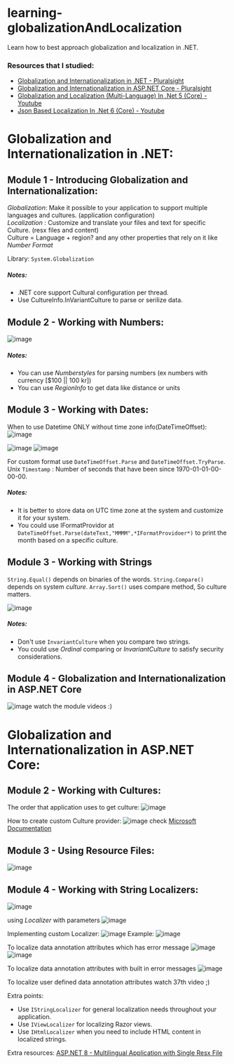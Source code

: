 # learning-globalizationAndLocalization
Learn how to best approach globalization and localization in .NET.

### Resources that I studied:<br>
- [Globalization and Internationalization in .NET - Pluralsight](https://app.pluralsight.com/library/courses/dot-net-6-globalization-internationalization/table-of-contents)
- [Globalization and Internationalization in ASP.NET Core - Pluralsight](https://app.pluralsight.com/library/courses/asp-dot-net-core-6-globalization-internationalization/table-of-contents)
- [Globalization and Localization (Multi-Language) In .Net 5 (Core) - Youtube](https://www.youtube.com/watch?v=PyCGEO4b6F0&list=PL62tSREI9C-cJtB90kxb76SDCpXKuOfUH)
- [Json Based Localization In .Net 6 (Core) - Youtube](https://www.youtube.com/playlist?list=PL62tSREI9C-e6tydoksWUdUEginpmHmoa)
  
# Globalization and Internationalization in .NET:
## Module 1 - Introducing Globalization and Internationalization:
*Globalization*: Make it possible to your application to support multiple languages and cultures. (application configuration) <br>
*Localization* : Customize and translate your files and text for specific Culture. (resx files and content)<br>
Culture = Language + region?  and any other properties that rely on it like *Number Format*<br>


Library: `System.Globalization`

##### Notes:
- .NET core support Cultural configuration per thread.
- Use CultureInfo.InVariantCulture to parse or serilize data.

## Module 2 - Working with Numbers:
![image](https://github.com/user-attachments/assets/376eb9ee-e037-4b38-99ea-8cc6b312db37)

##### Notes:
- You can use *Numberstyles* for parsing numbers (ex numbers with currency [$100 || 100 kr])
- You can use *RegionInfo* to get data like distance or units
  
## Module 3 - Working with Dates:
When to use Datetime ONLY without time zone info(DateTimeOffset):
![image](https://github.com/user-attachments/assets/8d7e7406-a4b2-448a-8547-3086aebffa88)

![image](https://github.com/user-attachments/assets/03de1456-87ba-48ab-afee-c4035ddf0340)
![image](https://github.com/user-attachments/assets/54211364-c0ce-4c03-8b34-2c96d6965a25)

For custom format use `DateTimeOffset.Parse` and `DateTimeOffset.TryParse`.
Unix `Timestamp` : Number of seconds that have been since 1970-01-01-00-00-00.

##### Notes:
- It is better to store data on UTC time zone at the system and customize it for your system.
- You could use IFormatProvidor at `DateTimeOffset.Parse(dateText,"MMMM",*IFormatProvidoer*)` to print the month based on a specific culture.

## Module 3 - Working with Strings
`String.Equal()` depends on binaries of the words.
`String.Compare()` depends on system *culture*.
`Array.Sort()` uses compare method, So culture matters.

![image](https://github.com/user-attachments/assets/e95dc93e-d36f-4d56-a65f-a3a9b9a637a9)

##### Notes:
- Don't use `InvariantCulture` when you compare two strings.
- You could use *Ordinal* comparing or *InvariantCulture* to satisfy security considerations.

## Module 4 - Globalization and Internationalization in ASP.NET Core
 ![image](https://github.com/user-attachments/assets/0d00875d-7a57-4f45-a4b9-1e1cf2b26aa6)
watch the module videos :)


# Globalization and Internationalization in ASP.NET Core:
## Module 2 - Working with Cultures:
The order that application uses to get culture:
![image](https://github.com/user-attachments/assets/b79d5fe1-2458-4a93-be63-3556edbc8d44)

How to create custom Culture provider:
![image](https://github.com/user-attachments/assets/afb687d7-9f21-4a28-905d-d563248be7df)
check [Microsoft Documentation](https://learn.microsoft.com/en-us/aspnet/core/fundamentals/localization/select-language-culture?view=aspnetcore-9.0)

## Module 3 - Using Resource Files:
![image](https://github.com/user-attachments/assets/34740cc2-4b9c-4196-8ea2-9f7a6a8ee328)

## Module 4 - Working with String Localizers:
![image](https://github.com/user-attachments/assets/2764c5e5-4d61-4c39-904f-11c2ab6ba68e)

using *Localizer* with parameters
![image](https://github.com/user-attachments/assets/6e5be575-7a7b-4678-a935-b0643ec0b649)

Implementing custom Localizer:
![image](https://github.com/user-attachments/assets/f0f1e51c-e208-4a17-b724-105e40966ed6)
Example:
![image](https://github.com/user-attachments/assets/2be30faf-5416-4b3a-b69b-ba127677c532)

To localize data annotation attributes which has error message 
![image](https://github.com/user-attachments/assets/92514e1c-a52e-4cb1-af53-179279bd2167)
![image](https://github.com/user-attachments/assets/5d24b916-3b95-43e8-9358-971ec0123f58)

To localize data annotation attributes with built in error messages
![image](https://github.com/user-attachments/assets/ac713418-3eef-47bf-ab11-8a6e27b1b2de)

To localize user defined data annotation attributes
watch 37th video ;)

Extra points:
- Use `IStringLocalizer` for general localization needs throughout your application.
- Use `IViewLocalizer` for localizing Razor views.
- Use `IHtmlLocalizer` when you need to include HTML content in localized strings.

Extra resources:
[ASP.NET 8 - Multilingual Application with Single Resx File](https://www.c-sharpcorner.com/article/asp-net-8-multilingual-application-with-single-resx-file/)

